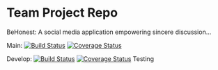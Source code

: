 # Team Project Repo
BeHonest: A social media application empowering sincere discussion...

Main:
[![Build Status](https://app.travis-ci.com/gcivil-nyu-org/INET-Team-4-F2022.svg?branch=main)](https://app.travis-ci.com/gcivil-nyu-org/INET-Team-4-F2022)
[![Coverage Status](https://coveralls.io/repos/github/gcivil-nyu-org/INET-Team-4-F2022/badge.svg?branch=main)](https://coveralls.io/github/gcivil-nyu-org/INET-Team-4-F2022?branch=develop)

Develop:
[![Build Status](https://app.travis-ci.com/gcivil-nyu-org/INET-Team-4-F2022.svg?branch=develop)](https://app.travis-ci.com/gcivil-nyu-org/INET-Team-4-F2022)
[![Coverage Status](https://coveralls.io/repos/github/gcivil-nyu-org/INET-Team-4-F2022/badge.svg?branch=develop)](https://coveralls.io/github/gcivil-nyu-org/INET-Team-4-F2022?branch=develop)
Testing
